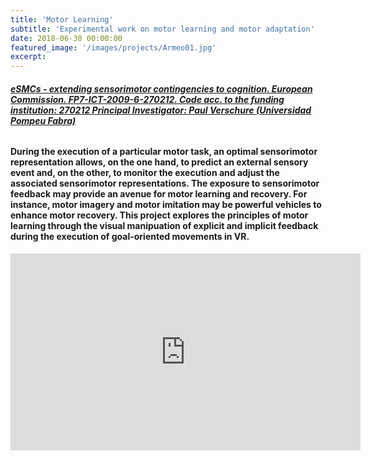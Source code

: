 ```yaml
---
title: 'Motor Learning'
subtitle: 'Experimental work on motor learning and motor adaptation'
date: 2018-06-30 00:00:00
featured_image: '/images/projects/Armeo01.jpg'
excerpt: 
---
```

###### **[eSMCs - extending sensorimotor contingencies to cognition. European Commission. FP7-ICT-2009-6-270212. Code acc. to the funding institution: 270212 Principal Investigator: Paul Verschure (Universidad Pompeu Fabra)](https://cordis.europa.eu/project/rcn/97861_en.html)**

####  During the execution of a particular motor task, an optimal sensorimotor representation allows, on the one hand, to predict an external sensory event and, on the other, to monitor the execution and adjust the associated sensorimotor representations. The exposure to sensorimotor feedback may provide an avenue for motor learning and recovery. For instance, motor imagery and motor imitation may be powerful vehicles to enhance motor recovery. This project explores the principles of motor learning through the visual manipuation of explicit and implicit feedback during the execution of goal-oriented movements in VR.

<iframe width="560" height="315" src="https://www.youtube.com/embed/52YSqoe7kVA" frameborder="0" allow="autoplay; encrypted-media" allowfullscreen></iframe>
